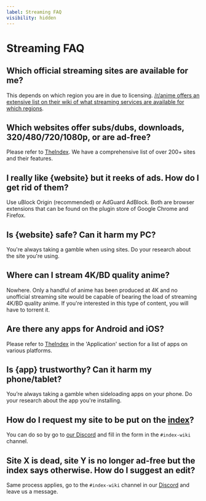 ```yaml
---
label: Streaming FAQ
visibility: hidden
---
```


# Streaming FAQ

## **Which official streaming sites are available for me?**

This depends on which region you are in due to licensing. [/r/anime offers an extensive list on their wiki of what streaming services are available for which regions](https://www.reddit.com/r/anime/wiki/legal_streams).

## **Which websites offer subs/dubs, downloads, 320/480/720/1080p, or are ad-free?**

Please refer to [TheIndex](https://theindex.moe/). We have a comprehensive list of over 200+ sites and their features.

## **I really like {website} but it reeks of ads. How do I get rid of them?**

Use uBlock Origin (recommended) or AdGuard AdBlock. Both are browser extensions that can be found on the plugin store of Google Chrome and Firefox.

## **Is {website} safe? Can it harm my PC?**

You're always taking a gamble when using sites. Do your research about the site you're using.

## **Where can I stream 4K/BD quality anime?**

Nowhere. Only a handful of anime has been produced at 4K and no unofficial streaming site would be capable of bearing the load of streaming 4K/BD quality anime. If you're interested in this type of content, you will have to torrent it.

## **Are there any apps for Android and iOS?**

Please refer to [TheIndex](https://theindex.moe/) in the 'Application' section for a list of apps on various platforms.

## **Is {app} trustworthy? Can it harm my phone/tablet?**

You’re always taking a gamble when sideloading apps on your phone. Do your research about the app you're installing.

## **How do I request my site to be put on the [index](https://theindex.moe/)?**
 
 You can do so by go to [our Discord](https://discord.gg/theindex) and fill in the form in the `#index-wiki` channel.
 
## **Site X is dead, site Y is no longer ad-free but the index says otherwise. How do I suggest an edit?**
 
 Same process applies, go to the `#index-wiki` channel in our [Discord](https://discord.gg/theindex) and leave us a message.